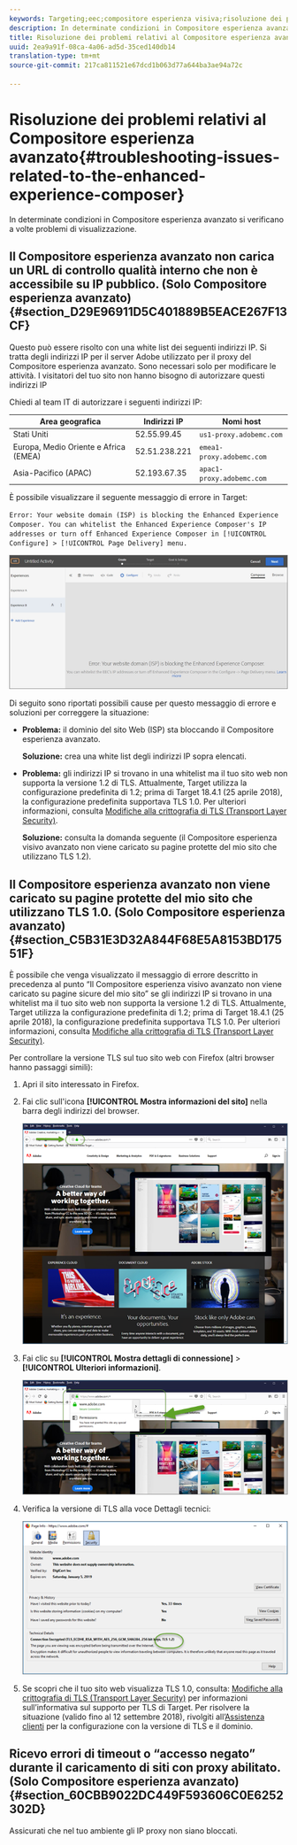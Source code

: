 ```yaml
---
keywords: Targeting;eec;compositore esperienza visiva;risoluzione dei problemi compositore esperienza avanzato;risoluzione dei problemi
description: In determinate condizioni in Compositore esperienza avanzato si verificano a volte problemi di visualizzazione.
title: Risoluzione dei problemi relativi al Compositore esperienza avanzato
uuid: 2ea9a91f-08ca-4a06-ad5d-35ced140db14
translation-type: tm+mt
source-git-commit: 217ca811521e67dcd1b063d77a644ba3ae94a72c

---
```



# Risoluzione dei problemi relativi al Compositore esperienza avanzato{#troubleshooting-issues-related-to-the-enhanced-experience-composer}

In determinate condizioni in Compositore esperienza avanzato si verificano a volte problemi di visualizzazione.

## Il Compositore esperienza avanzato non carica un URL di controllo qualità interno che non è accessibile su IP pubblico. (Solo Compositore esperienza avanzato) {#section_D29E96911D5C401889B5EACE267F13CF}

Questo può essere risolto con una white list dei seguenti indirizzi IP. Si tratta degli indirizzi IP per il server Adobe utilizzato per il proxy del Compositore esperienza avanzato. Sono necessari solo per modificare le attività. I visitatori del tuo sito non hanno bisogno di autorizzare questi indirizzi IP

Chiedi al team IT di autorizzare i seguenti indirizzi IP:

| Area geografica | Indirizzi IP | Nomi host |
|--- |--- |--- |
| Stati Uniti | 52.55.99.45 | `us1-proxy.adobemc.com` |
| Europa, Medio Oriente e Africa (EMEA) | 52.51.238.221 | `emea1-proxy.adobemc.com` |
| Asia-Pacifico (APAC) | 52.193.67.35 | `apac1-proxy.adobemc.com` |

È possibile visualizzare il seguente messaggio di errore in Target:

`Error: Your website domain (ISP) is blocking the Enhanced Experience Composer. You can whitelist the Enhanced Experience Composer's IP addresses or turn off Enhanced Experience Composer in [!UICONTROL Configure] > [!UICONTROL Page Delivery] menu.`

![](assets/EEC_error.png)

Di seguito sono riportati possibili cause per questo messaggio di errore e soluzioni per correggere la situazione:

* **Problema:** il dominio del sito Web (ISP) sta bloccando il Compositore esperienza avanzato.

   **Soluzione:** crea una white list degli indirizzi IP sopra elencati.

* **Problema:** gli indirizzi IP si trovano in una whitelist ma il tuo sito web non supporta la versione 1.2 di TLS. Attualmente, Target utilizza la configurazione predefinita di 1.2; prima di Target 18.4.1 (25 aprile 2018), la configurazione predefinita supportava TLS 1.0. Per ulteriori informazioni, consulta [Modifiche alla crittografia di TLS (Transport Layer Security)](../../../c-implementing-target/c-considerations-before-you-implement-target/tls-transport-layer-security-encryption.md#concept_CC1001E9D3AE4BABAF90B8311B0A6451).

   **Soluzione:** consulta la domanda seguente (il Compositore esperienza visivo avanzato non viene caricato su pagine protette del mio sito che utilizzano TLS 1.2).

## Il Compositore esperienza avanzato non viene caricato su pagine protette del mio sito che utilizzano TLS 1.0. (Solo Compositore esperienza avanzato) {#section_C5B31E3D32A844F68E5A8153BD17551F}

È possibile che venga visualizzato il messaggio di errore descritto in precedenza al punto “Il Compositore esperienza visivo avanzato non viene caricato su pagine sicure del mio sito” se gli indirizzi IP si trovano in una whitelist ma il tuo sito web non supporta la versione 1.2 di TLS. Attualmente, Target utilizza la configurazione predefinita di 1.2; prima di Target 18.4.1 (25 aprile 2018), la configurazione predefinita supportava TLS 1.0. Per ulteriori informazioni, consulta [Modifiche alla crittografia di TLS (Transport Layer Security)](../../../c-implementing-target/c-considerations-before-you-implement-target/tls-transport-layer-security-encryption.md#concept_CC1001E9D3AE4BABAF90B8311B0A6451).

Per controllare la versione TLS sul tuo sito web con Firefox (altri browser hanno passaggi simili):

1. Apri il sito interessato in Firefox.
1. Fai clic sull'icona **[!UICONTROL Mostra informazioni del sito]** nella barra degli indirizzi del browser.

   ![](assets/firefox_more_info.png)

1. Fai clic su **[!UICONTROL Mostra dettagli di connessione]** &gt; **[!UICONTROL Ulteriori informazioni]**.

   ![](assets/firefox_more_info_2.png)

1. Verifica la versione di TLS alla voce Dettagli tecnici:

   ![](assets/firefox_more_info_3.png)

1. Se scopri che il tuo sito web visualizza TLS 1.0, consulta: [Modifiche alla crittografia di TLS (Transport Layer Security)](../../../c-implementing-target/c-considerations-before-you-implement-target/tls-transport-layer-security-encryption.md#concept_CC1001E9D3AE4BABAF90B8311B0A6451) per informazioni sull’informativa sul supporto per TLS di Target. Per risolvere la situazione (valido fino al 12 settembre 2018), rivolgiti all’[Assistenza clienti](../../../cmp-resources-and-contact-information.md#reference_ACA3391A00EF467B87930A450050077C) per la configurazione con la versione di TLS e il dominio.

## Ricevo errori di timeout o “accesso negato” durante il caricamento di siti con proxy abilitato. (Solo Compositore esperienza avanzato) {#section_60CBB9022DC449F593606C0E6252302D}

Assicurati che nel tuo ambiente gli IP proxy non siano bloccati.
